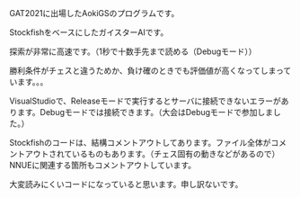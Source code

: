 GAT2021に出場したAokiGSのプログラムです。

StockfishをベースにしたガイスターAIです。

探索が非常に高速です。（1秒で十数手先まで読める（Debugモード））

勝利条件がチェスと違うためか、負け確のときでも評価値が高くなってしまっています。。。

VisualStudioで、Releaseモードで実行するとサーバに接続できないエラーがあります。Debugモードでは接続できます。（大会はDebugモードで参加しました。）

Stockfishのコードは、結構コメントアウトしてあります。ファイル全体がコメントアウトされているものもあります。（チェス固有の動きなどがあるので）
NNUEに関連する箇所もコメントアウトしています。

大変読みにくいコードになっていると思います。申し訳ないです。
